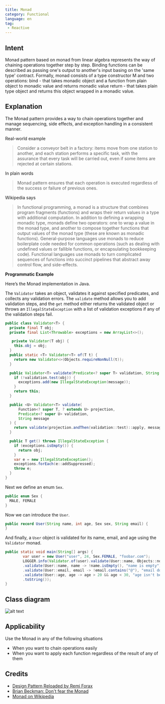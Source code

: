 ```yaml
---
title: Monad
category: Functional
language: en
tag:
 - Reactive
---
```


## Intent

Monad pattern based on monad from linear algebra represents the way of chaining operations
together step by step. Binding functions can be described as passing one's output to another's input
basing on the 'same type' contract. Formally, monad consists of a type constructor M and two
operations:
bind - that takes monadic object and a function from plain object to monadic value and returns monadic value
return - that takes plain type object and returns this object wrapped in a monadic value.

## Explanation

The Monad pattern provides a way to chain operations together and manage sequencing,
side effects, and exception handling in a consistent manner.

Real-world example

> Consider a conveyor belt in a factory: items move from one station to another,
> and each station performs a specific task, with the assurance that every task will be carried out,
> even if some items are rejected at certain stations.

In plain words

> Monad pattern ensures that each operation is executed regardless of the success or failure of previous ones.

Wikipedia says

> In functional programming, a monad is a structure that combines program fragments (functions)
> and wraps their return values in a type with additional computation. In addition to defining a
> wrapping monadic type, monads define two operators: one to wrap a value in the monad type, and
> another to compose together functions that output values of the monad type (these are known as
> monadic functions). General-purpose languages use monads to reduce boilerplate code needed for
> common operations (such as dealing with undefined values or fallible functions, or encapsulating
> bookkeeping code). Functional languages use monads to turn complicated sequences of functions into
> succinct pipelines that abstract away control flow, and side-effects.

**Programmatic Example**

Here’s the Monad implementation in Java.

The `Validator` takes an object, validates it against specified predicates, and collects any
validation errors. The `validate` method allows you to add validation steps, and the `get` method
either returns the validated object or throws an `IllegalStateException` with a list of validation
exceptions if any of the validation steps fail.

```java
public class Validator<T> {
  private final T obj;
  private final List<Throwable> exceptions = new ArrayList<>();

   private Validator(T obj) {
    this.obj = obj;
  }
  public static <T> Validator<T> of(T t) {
    return new Validator<>(Objects.requireNonNull(t));
  }

  public Validator<T> validate(Predicate<? super T> validation, String message) {
    if (!validation.test(obj)) {
      exceptions.add(new IllegalStateException(message));
    }
    return this;
  }

  public <U> Validator<T> validate(
      Function<? super T, ? extends U> projection,
      Predicate<? super U> validation,
      String message
  ) {
    return validate(projection.andThen(validation::test)::apply, message);
  }

  public T get() throws IllegalStateException {
    if (exceptions.isEmpty()) {
      return obj;
    }
    var e = new IllegalStateException();
    exceptions.forEach(e::addSuppressed);
    throw e;
  }
}
```

Next we define an enum `Sex`.

```java
public enum Sex {
  MALE, FEMALE
}
```

Now we can introduce the `User`.

```java
public record User(String name, int age, Sex sex, String email) {
}
```

And finally, a `User` object is validated for its name, email, and age using the `Validator` monad.

```java
public static void main(String[] args) {
        var user = new User("user", 24, Sex.FEMALE, "foobar.com");
        LOGGER.info(Validator.of(user).validate(User::name, Objects::nonNull, "name is null")
        .validate(User::name, name -> !name.isEmpty(), "name is empty")
        .validate(User::email, email -> !email.contains("@"), "email doesn't contains '@'")
        .validate(User::age, age -> age > 20 && age < 30, "age isn't between...").get()
        .toString());
}
```

## Class diagram
![alt text](./etc/monad.png "Monad")

## Applicability

Use the Monad in any of the following situations

* When you want to chain operations easily
* When you want to apply each function regardless of the result of any of them

## Credits

* [Design Pattern Reloaded by Remi Forax](https://youtu.be/-k2X7guaArU)
* [Brian Beckman: Don't fear the Monad](https://channel9.msdn.com/Shows/Going+Deep/Brian-Beckman-Dont-fear-the-Monads)
* [Monad on Wikipedia](https://en.wikipedia.org/wiki/Monad_(functional_programming))
